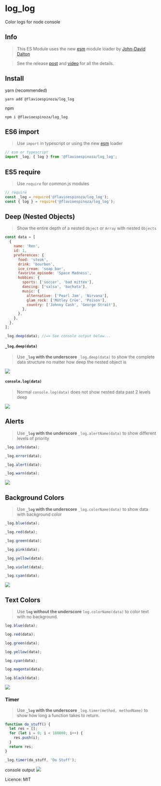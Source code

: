 # log_log

Color logs for node console

## Info

> This ES Module uses the new [esm](https://github.com/standard-things/esm) module loader by [John-David Dalton](https://github.com/jdalton)

> See the release [post](https://medium.com/web-on-the-edge/tomorrows-es-modules-today-c53d29ac448c)
> and [video](https://www.youtube.com/watch?v=JcZ-FzfDq8A#t=5) for all the details.

## Install

yarn (recommended)

```shell
yarn add @flavioespinoza/log_log
```

npm

```shell
npm i @flavioespinoza/log_log
```

## ES6 import

> Use `import` in typescript or using the new [esm](https://github.com/standard-things/esm) loader

```javascript
// esm or typescript
import _log, { log } from '@flavioespinoza/log_log';
```

## ES5 require

> Use `require` for common.js modules

```javascript
// require
const _log = require('@flavioespinoza/log_log');
const { log } = require('@flavioespinoza/log_log');
```

## Deep (Nested Objects)

> Show the entire depth of a nested `Object` or `Array` with nested `Objects`

```javascript
const data = [
  {
    name: 'Ren',
    id: 1,
    preferences: {
      food: 'steak',
      drink: 'bourbon',
      ice_cream: 'soap bar',
      favorite_episode: 'Space Madness',
      hobbies: {
        sports: ['soccer', 'bad mitten'],
        dancing: ['salsa', 'bachata'],
        music: {
          alternative: ['Pearl Jam', 'Nirvana'],
          glam_rock: ['Mötley Crüe', 'Poison'],
          country: ['Johnny Cash', 'George Strait'],
        },
      },
    },
  },
];

_log.deep(data); //=> See console output below...
```

#### `_log.deep(data)`

> Use **`_log` with the underscore** `_log.deep(data)` to show the complete data structure no matter how deep the nested object is

<img src='img/deep.png' />

#### `console.log(data)`

> Normal `console.log(data)` does not show nested data past 2 levels deep

<img src='img/console_log.png' />

## Alerts

> Use **`_log` with the underscore** `_log.alertName(data)` to show different levels of priority

```javascript
_log.info(data);
```

```javascript
_log.error(data);
```

```javascript
_log.alert(data);
```

```javascript
_log.warn(data);
```

<img src='img/alerts.png' />

## Background Colors

> Use **`_log` with the underscore** `_log.colorName(data)` to show data with background color

```javascript
_log.blue(data);
```

```javascript
_log.red(data);
```

```javascript
_log.green(data);
```

```javascript
_log.pink(data);
```

```javascript
_log.yellow(data);
```

```javascript
_log.violet(data);
```

```javascript
_log.cyan(data);
```

<img src='img/colors.png' />

## Text Colors

> Use **`log` without the underscore** `log.colorName(data)` to color text with no background.

```javascript
log.blue(data);
```

```javascript
log.red(data);
```

```javascript
log.green(data);
```

```javascript
log.yellow(data);
```

```javascript
log.cyan(data);
```

```javascript
log.magenta(data);
```

```javascript
log.black(data);
```

<img src='img/text.png' />

### Timer

> Use **`_log` with the underscore** `_log.timer(method, methodName)` to show how long a function takes to return.

```javascript
function do_stuff() {
  let res = [];
  for (let i = 0; i < 100000; i++) {
    res.push(i);
  }
  return res;
}

_log.timer(do_stuff, 'Do Stuff');
```

console output
<img src='img/log_timer.png' />

Licence: MIT
